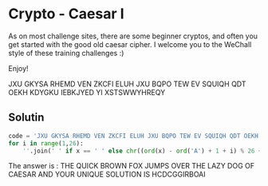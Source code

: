 # Crypto - Caesar I
As on most challenge sites, there are some beginner cryptos, and often you get started with the good old caesar cipher.
I welcome you to the WeChall style of these training challenges :)

Enjoy!

JXU GKYSA RHEMD VEN ZKCFI ELUH JXU BQPO TEW EV SQUIQH QDT OEKH KDYGKU IEBKJYED YI XSTSWWYHREQY

## Solutin

```python
code = 'JXU GKYSA RHEMD VEN ZKCFI ELUH JXU BQPO TEW EV SQUIQH QDT OEKH KDYGKU IEBKJYED YI XSTSWWYHREQY' 
for i in range(1,26):
	''.join(' ' if x == ' ' else chr((ord(x) - ord('A') + 1 + i) % 26 + ord('A')) for x in code)

```

The answer is :
THE QUICK BROWN FOX JUMPS OVER THE LAZY DOG OF CAESAR AND YOUR UNIQUE SOLUTION IS HCDCGGIRBOAI
